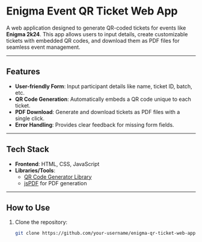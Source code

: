 # **Enigma Event QR Ticket Web App**

A web application designed to generate QR-coded tickets for events like **Enigma 2k24**. This app allows users to input details, create customizable tickets with embedded QR codes, and download them as PDF files for seamless event management.

---

## **Features**
- **User-friendly Form**: Input participant details like name, ticket ID, batch, etc.
- **QR Code Generation**: Automatically embeds a QR code unique to each ticket.
- **PDF Download**: Generate and download tickets as PDF files with a single click.
- **Error Handling**: Provides clear feedback for missing form fields.

---

## **Tech Stack**
- **Frontend**: HTML, CSS, JavaScript
- **Libraries/Tools**:
  - [QR Code Generator Library](https://github.com/davidshimjs/qrcodejs)
  - [jsPDF](https://github.com/parallax/jsPDF) for PDF generation

---

## **How to Use**
1. Clone the repository:
   ```bash
   git clone https://github.com/your-username/enigma-qr-ticket-web-app.git
